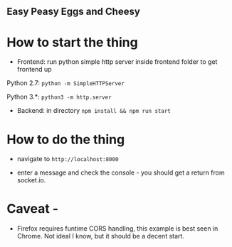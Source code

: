 ## Easy Peasy Eggs and Cheesy

# How to start the thing

- Frontend: run python simple http server inside frontend folder to get frontend up

Python 2.7: `python -m SimpleHTTPServer`

Python 3.*: `python3 -m http.server`

- Backend: in directory `npm install && npm run start`

# How to do the thing

- navigate to `http://localhost:8000` 

- enter a message and check the console - you should get a return from socket.io.

# Caveat - 

- Firefox requires funtime CORS handling, this example is best seen in Chrome. Not ideal I know, but it should be a decent start.